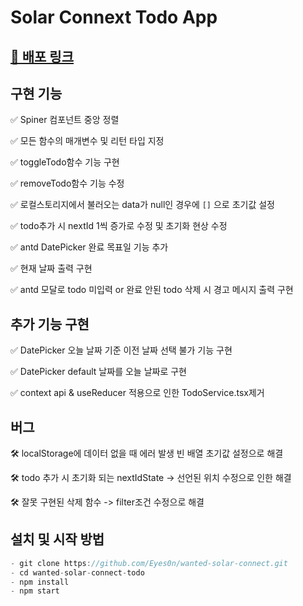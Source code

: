 # Solar Connext Todo App

## [🔗 배포 링크](https://solar-connect-todo-app.netlify.app)

## 구현 기능

✅ Spiner 컴포넌트 중앙 정렬

✅ 모든 함수의 매개변수 및 리턴 타입 지정

✅ toggleTodo함수 기능 구현

✅ removeTodo함수 기능 수정

✅ 로컬스토리지에서 불러오는 data가 null인 경우에 `[]` 으로 초기값 설정

✅ todo추가 시 nextId 1씩 증가로 수정 및 초기화 현상 수정

✅ antd DatePicker 완료 목표일 기능 추가

✅ 현재 날짜 출력 구현

✅ antd 모달로 todo 미입력 or 완료 안된 todo 삭제 시 경고 메시지 출력 구현


## 추가 기능 구현

✅ DatePicker 오늘 날짜 기준 이전 날짜 선택 불가 기능 구현

✅ DatePicker default 날짜를 오늘 날짜로 구현

✅ context api & useReducer 적용으로 인한 TodoService.tsx제거


## 버그

🛠 localStorage에 데이터 없을 때 에러 발생 빈 배열 초기값 설정으로 해결

🛠 todo 추가 시 초기화 되는 nextIdState -> 선언된 위치 수정으로 인한 해결

🛠 잘못 구현된 삭제 함수 -> filter조건 수정으로 해결

## 설치 및 시작 방법

```js
- git clone https://github.com/Eyes0n/wanted-solar-connect.git
- cd wanted-solar-connect-todo
- npm install
- npm start
```
